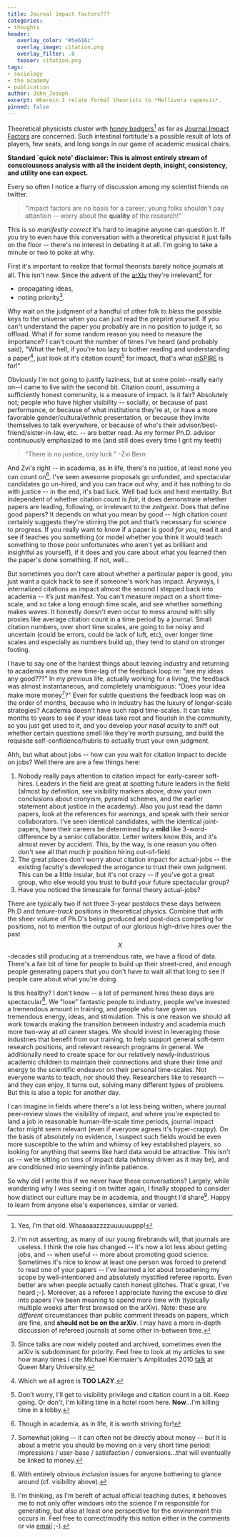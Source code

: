```yaml
---
title: Journal impact factors???
categories:
- thoughts
header:
   overlay_color: "#5e616c"
   overlay_image: citation.png
   overlay_filter: .8
   teaser: citation.png
tags:
- sociology
- the academy
- publication
author: John_Joseph
excerpt: Wherein I relate formal theorists to *Mellivora capensis*.
pinned: false
---
```


Theoretical physicists cluster with [honey badgers](https://www.youtube.com/watch?v=4r7wHMg5Yjg)[^citeHB] as far as [Journal Impact Factors](https://en.wikipedia.org/wiki/Impact_factor) are concerned.  Such intestinal fortitude's a possible result of lots of players, few seats, and long songs in our game of academic musical chairs.

**Standard `quick note' disclaimer: This is almost entirely stream
of consciousness analysis with all the incident depth, insight, consistency, and
utility one can expect.**

Every so often I notice a flurry of discussion among my scientist
friends on twitter.

> "Impact factors are no basis for a career; young folks shouldn't pay attention -- worry about the **quality** of the research!"

This is so *manifestly correct* it's hard to imagine anyone can question it. If you
try to even have this conversation with a theoretical physicist it just falls on the floor
-- there's no interest in debating it at all.  I'm going to take a minute or two to poke at
why.


First it's important to realize that formal theorists barely notice journals at all. This isn't new.  Since the advent of the [arXiv](https://arxiv.org/list/hep-th/recent)
they're irrelevant[^journals] for
   * propagating ideas,
   * noting priority[^priority].   

Why wait on the judgment of a handful of other folk to *bless* the possible keys to the universe when you can just read the preprint yourself.  If you can't understand the paper you probably are in no position to judge it, so offload. What if for some random reason you need to measure the importance?   I can't count the number of times I've heard (and probably said),
"What the hell, if you're too lazy to bother reading and understanding a paper[^2lazy],
just look at it's citation count[^citeC] for impact, that's what [inSPIRE](http://inspirehep.net)
is for!"

Obviously I'm not going to justify laziness, but at some point--really early on--I came to live with
the second bit. Citation count, assuming a sufficiently honest community, is
a measure of impact. Is it fair? Absolutely not; people who have higher visibility --
socially, or because of past performance, or because of what institutions they're at,
or have a more favorable gender/cultural/ethnic presentation, or because they invite themselves to
talk everywhere, or because of who's their advisor/best-friend/sister-in-law, etc. -- are
better read.  As my former Ph.D. advisor continuously emphasized to me (and still does
every time I grit my teeth)

> "There is no justice, only luck." -Zvi Bern

And Zvi's right -- in academia, as in life, there's no justice, at least none you can count on[^justice].
I've seen awesome proposals go unfunded, and spectacular candidates go un-hired,
and you can trace out why, and it has nothing to do with justice -- in the end, it's
bad luck.  Well bad luck and herd mentality.  But independent
of whether citation count is *fair*, it does demonstrate whether papers are leading,
following, or irrelevant to the *zeitgeist*.  Does that define good papers? It depends
on what you mean by good -- high citation count certainly suggests they're stirring the pot and that’s necessary for science to progress.   If you really want to know if a paper is good *for you*, read it
and see if teaches you something (or model whether you think it would teach something to those poor unfortunates who
aren't yet as brilliant and insightful as yourself), if it does and you care about what you learned
then the paper's done something.  If not, well...

But sometimes you don't care about whether a particular paper is good, you just want a quick
hack to see if someone's work has impact. Anyways, I internalized citations as impact almost the second I stepped
back into academia -- it’s just manifest.  You can't measure impact on a short time-scale, and so take a long enough time scale, and see whether something makes waves. It honestly doesn't even occur to mess around with silly proxies like average citation count in a time
period by a journal.  Small citation numbers, over short time scales, are going to be noisy and uncertain (could be errors, could be lack of luft, etc), over longer time scales and especially as numbers build up, they tend to stand on stronger footing.

 I have to say one of the hardest things about leaving industry and returning to
 academia was the new time-lag of the feedback loop re: "are my ideas
any good???"  In my previous life, actually working for a living, the feedback was almost
instantaneous, and completely unambiguous:  "Does your idea make more money[^jobMetric]?"
Even for subtle questions the feedback loop was on the order of months, because who
in industry has the luxury of longer-scale strategies?  Academia doesn't have
such rapid time-scales.  It can take months to years to see if your ideas take
root and flourish in the community, so you just get used to it, and you develop
 *your nasal acuity* to sniff out whether certain questions smell like they're worth
pursuing, and build the requisite self-confidence/hubris to actually trust your own judgment.

Ahh, but what about jobs -- how can you wait for citation impact to decide on jobs?
Well there are are a few things here:
  1. Nobody really pays attention to citation impact for early-career soft-hires. Leaders
in the field are great at spotting future leaders in the field (almost by definition,
see visibility markers above, draw your own conclusions about cronyism, pyramid schemes,
and the earlier statement about justice in the academy).  Also you just read the damn papers, look at the references for warnings, and speak with their senior collaborators.  I've seen identical candidates, with the identical joint-papers, have their careers be determined by a **mild** like 3-word-difference by a senior collaborator. Letter writers know this, and it's almost never by accident.  This, by the way, is one reason you often don't see all that much jr position hiring out-of-field.
  2. The great places don't worry about citation impact for actual-jobs -- the existing faculty's developed the arrogance to trust their own judgment.  This can be a little insular, but it's not crazy -- if you've got a great group, who else would you trust to build your future spectacular group?
  3. Have you noticed the timescale for formal theory actual-jobs?

There are typically two if not three 3-year postdocs these days between Ph.D and *tenure-track*
positions in theoretical physics.  Combine that with the sheer volume of Ph.D's being
produced and post-docs competing for positions, not to mention the output of our glorious
high-drive hires over the past $$X$$-decades still producing at a tremendous rate, we have a flood of data.
There's a fair bit of time for people to build up their street-cred, and enough people generating papers that you don't have to wait all that long to see if people care about what you're doing.

Is this healthy? I don't know -- a lot of permanent hires these days are spectacular[^hires].  We "lose" fantastic
people to industry, people we've invested a tremendous amount in training, and people who have
given us tremendous energy, ideas, and stimulation. This is one reason we should all work towards making
the transition between industry and academia much more two-way at *all* career stages. We should invest in leveraging those industries that benefit from our training, to help support  general soft-term research positions,
and relevant research programs in general. We additionally need to create space for our relatively newly-industrious  academic children to maintain their connections and share their time and energy to the scientific endeavor on their personal  time-scales. Not everyone wants to teach, nor should they.  Researchers like to research -- and they can enjoy, it turns out, solving many different types of problems. But this is also a topic for another day.

I can imagine in fields where there's a lot less being written,
where journal peer-review slows the visibility of impact, and where you're expected to land a job
in reasonable human-life-scale time periods, journal impact factor might seem relevant (even if everyone agrees it's
hyper-crappy). On the basis of absolutely no evidence, I suspect such fields would be even more susceptible to
the whim and whimsy of key established players, so looking for anything that seems like
hard data would be attractive.  This isn't us -- we're sitting on tons of impact data (whimsy driven as it may be), and are conditioned
into seemingly infinite patience.  

So why did I write this if we never have these conversations?  Largely, while wondering why I was seeing it on twitter again, I finally stopped to consider how distinct our culture may be in academia, and thought I'd share[^share].  Happy to learn from anyone else's experiences, similar or varied.

[^citeHB]: Yes, I'm that old. Whaaaaazzzzuuuuuuppp!
[^journals]: I'm not asserting, as many of our young firebrands will, that journals are useless. I think the role has changed -- it's now a lot less about getting jobs, and -- when useful -- more about promoting good science. Sometimes it's nice to know at least one person was forced to pretend to read one of your papers -- I've learned a lot about broadening my scope by well-intentioned and absolutely mystified referee reports.  Even better are when people actually catch honest glitches. That's great, I've heard ;-).   Moreover, as a referee I appreciate having the excuse to dive into papers I've been meaning to spend more time with (typically multiple weeks after first browsed on the arXiv).  Note:  these are *different* circumstances than public comment threads on papers, which are fine, and **should not be on the arXiv**.  I may have a more in-depth discussion of refereed journals at some other in-between time.
[^priority]: Since talks are now widely posted and archived, sometimes even the arXiv is subdominant for priority. Feel free to look at my articles to see how many times I cite Michael Kiermaier's Amplitudes 2010 [talk](http://www.strings.ph.qmul.ac.uk/~theory/Amplitudes2010/Talks/MK2010.pdf) at Queen Mary University.
[^2lazy]: Which we all agree is **TOO LAZY**.
[^citeC]: Don't worry, I'll get to visibility privilege and citation count in a bit. Keep going. Or don't, I'm killing time in a hotel room here. **Now**...I'm killing time in a lobby.
[^justice]: Though in academia, as in life, it is worth striving for!
[^jobMetric]: Somewhat joking -- it can often not be directly about money -- but it is about a metric you should be moving on a very short time period: impressions / user-base / satisfaction / conversions...that will eventually be linked to money.
[^hires]: With entirely obvious *inclusion* issues for anyone bothering to glance around (cf. visibility above).
[^share]: I'm thinking, as I'm bereft of actual official teaching duties, it behooves me to not only offer windows into the science I'm responsible for generating, but *also* at least one perspective for the environment this occurs in. Feel free to correct/modify this notion either in the comments or via [email](mailto:jjmc@prettyquestions.com) ;-).
